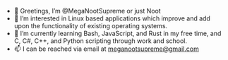 - 👋 Greetings, I’m @MegaNootSupreme or just Noot
- 👀 I’m interested in Linux based applications which improve and add upon the functionality of existing operating systems.
- 🌱 I’m currently learning Bash, JavaScript, and Rust in my free time, and C, C#, C++, and Python scripting through work and school.
- 📫 I can be reached via email at meganootsupreme@gmail.com 

<!---
MegaNootSupreme/MegaNootSupreme is a ✨ special ✨ repository because its `README.md` (this file) appears on your GitHub profile.
You can click the Preview link to take a look at your changes.
--->
